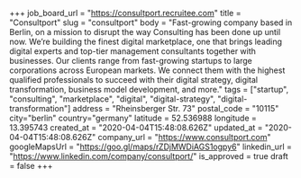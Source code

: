 +++
job_board_url = "https://consultport.recruitee.com"
title = "Consultport"
slug = "consultport"
body = "Fast-growing company based in Berlin, on a mission to disrupt the way Consulting has been done up until now. We’re building the finest digital marketplace, one that brings leading digital experts and top-tier management consultants together with businesses. Our clients range from fast-growing startups to large corporations across European markets. We connect them with the highest qualified professionals to succeed with their digital strategy, digital transformation, business model development, and more."
tags = ["startup", "consulting", "marketplace", "digital", "digital-strategy", "digital-transformation"]
address = "Rheinsberger Str. 73"
postal_code = "10115"
city="berlin"
country="germany"
latitude = 52.536988
longitude = 13.395743 
created_at = "2020-04-04T15:48:08.626Z"
updated_at = "2020-04-04T15:48:08.626Z"
company_url = "https://www.consultport.com"
googleMapsUrl = "https://goo.gl/maps/rZDjMWDiAGS1ogpy6"
linkedin_url = "https://www.linkedin.com/company/consultport/"
is_approved = true
draft = false
+++
